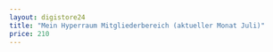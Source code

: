 ```yaml
---
layout: digistore24
title: "Mein Hyperraum Mitgliederbereich (aktueller Monat Juli)"
price: 210
---
```

